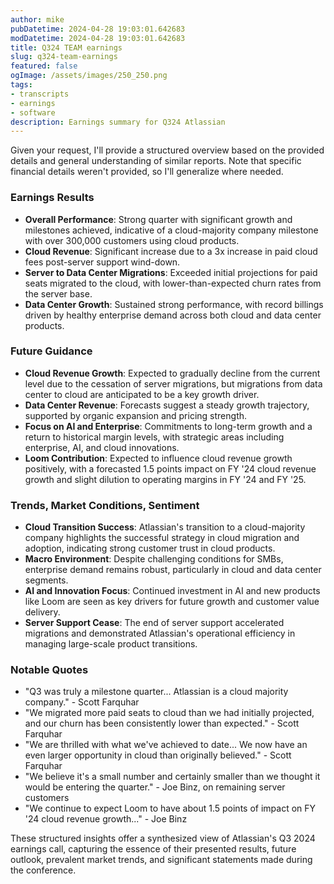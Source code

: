 ```yaml
---
author: mike
pubDatetime: 2024-04-28 19:03:01.642683
modDatetime: 2024-04-28 19:03:01.642683
title: Q324 TEAM earnings
slug: q324-team-earnings
featured: false
ogImage: /assets/images/250_250.png
tags:
- transcripts
- earnings
- software
description: Earnings summary for Q324 Atlassian
---
```

Given your request, I'll provide a structured overview based on the provided details and general understanding of similar reports. Note that specific financial details weren't provided, so I'll generalize where needed.

### Earnings Results
- **Overall Performance**: Strong quarter with significant growth and milestones achieved, indicative of a cloud-majority company milestone with over 300,000 customers using cloud products.
- **Cloud Revenue**: Significant increase due to a 3x increase in paid cloud fees post-server support wind-down.
- **Server to Data Center Migrations**: Exceeded initial projections for paid seats migrated to the cloud, with lower-than-expected churn rates from the server base.
- **Data Center Growth**: Sustained strong performance, with record billings driven by healthy enterprise demand across both cloud and data center products.

### Future Guidance
- **Cloud Revenue Growth**: Expected to gradually decline from the current level due to the cessation of server migrations, but migrations from data center to cloud are anticipated to be a key growth driver.
- **Data Center Revenue**: Forecasts suggest a steady growth trajectory, supported by organic expansion and pricing strength.
- **Focus on AI and Enterprise**: Commitments to long-term growth and a return to historical margin levels, with strategic areas including enterprise, AI, and cloud innovations.
- **Loom Contribution**: Expected to influence cloud revenue growth positively, with a forecasted 1.5 points impact on FY '24 cloud revenue growth and slight dilution to operating margins in FY '24 and FY '25.

### Trends, Market Conditions, Sentiment
- **Cloud Transition Success**: Atlassian's transition to a cloud-majority company highlights the successful strategy in cloud migration and adoption, indicating strong customer trust in cloud products.
- **Macro Environment**: Despite challenging conditions for SMBs, enterprise demand remains robust, particularly in cloud and data center segments.
- **AI and Innovation Focus**: Continued investment in AI and new products like Loom are seen as key drivers for future growth and customer value delivery.
- **Server Support Cease**: The end of server support accelerated migrations and demonstrated Atlassian's operational efficiency in managing large-scale product transitions.

### Notable Quotes
- "Q3 was truly a milestone quarter... Atlassian is a cloud majority company." - Scott Farquhar
- "We migrated more paid seats to cloud than we had initially projected, and our churn has been consistently lower than expected." - Scott Farquhar
- "We are thrilled with what we've achieved to date... We now have an even larger opportunity in cloud than originally believed." - Scott Farquhar
- "We believe it's a small number and certainly smaller than we thought it would be entering the quarter." - Joe Binz, on remaining server customers
- "We continue to expect Loom to have about 1.5 points of impact on FY '24 cloud revenue growth..." - Joe Binz

These structured insights offer a synthesized view of Atlassian's Q3 2024 earnings call, capturing the essence of their presented results, future outlook, prevalent market trends, and significant statements made during the conference.